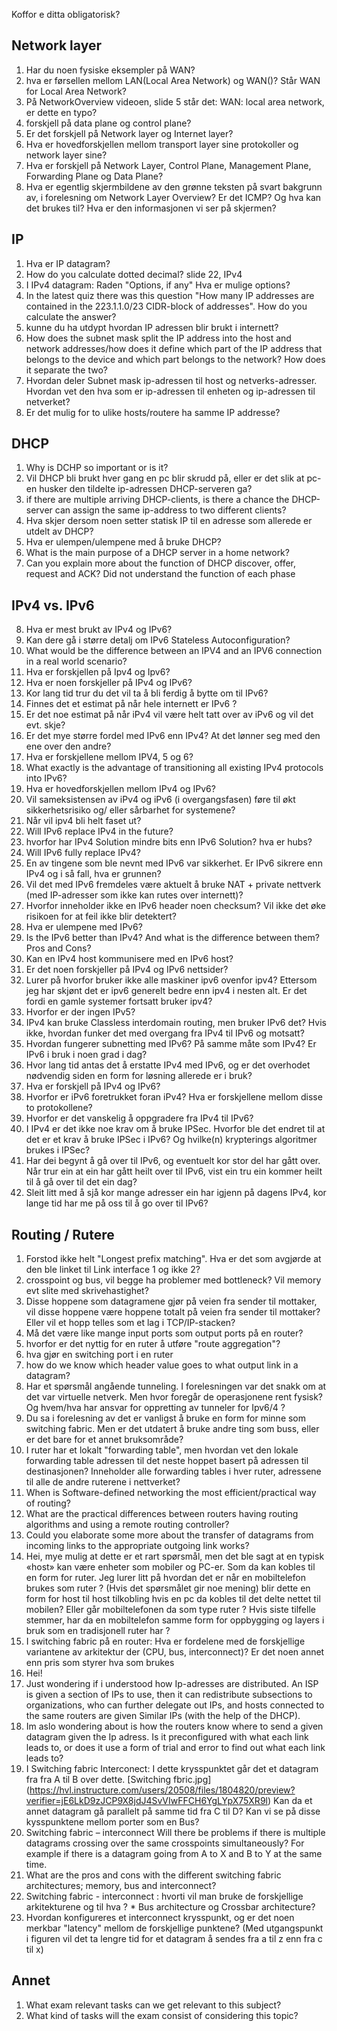 Koffor e ditta obligatorisk?

## Network layer

1.	Har du noen fysiske eksempler på WAN?
2.	hva er førsellen mellom LAN(Local Area Network) og WAN()? Står WAN for Local Area Network?
3.	På NetworkOverview videoen, slide 5 står det: WAN: local area network, er dette en typo?
4.	forskjell på data plane og control plane?
5.	Er det forskjell på Network layer og Internet layer?
6.	Hva er hovedforskjellen mellom transport layer sine protokoller og network layer sine?
7.	Hva er forskjell på Network Layer, Control Plane, Management Plane, Forwarding Plane og Data Plane?
8.	Hva er egentlig skjermbildene av den grønne teksten på svart bakgrunn av, i forelesning om Network Layer Overview? Er det ICMP? Og hva kan det brukes til? Hva er den informasjonen vi ser på skjermen?

## IP

1.	Hva er IP datagram?
2.	How do you calculate dotted decimal? slide 22, IPv4
3.	I IPv4 datagram: Raden "Options, if any" Hva er mulige options?
4.	In the latest quiz there was this question "How many IP addresses are contained in the 223.1.1.0/23 CIDR-block of addresses". How do you calculate the answer?
5.	kunne du ha utdypt hvordan IP adressen blir brukt i internett?
6.	How does the subnet mask split the IP address into the host and network addresses/how does it define which part of the IP address that belongs to the device and which part belongs to the network? How does it separate the two?
7.	Hvordan deler Subnet mask ip-adressen til host og netverks-adresser. Hvordan vet den hva som er ip-adressen til enheten og ip-adressen til netverket?
8.	Er det mulig for to ulike hosts/routere ha samme IP addresse?

## DHCP

1.	Why is DCHP so important or is it?
2.	Vil DHCP bli brukt hver gang en pc blir skrudd på, eller er det slik at pc-en husker den tildelte ip-adressen DHCP-serveren ga?
3.	if there are multiple arriving DHCP-clients, is there a chance the DHCP-server can assign the same ip-address to two different clients?
4.	Hva skjer dersom noen setter statisk IP til en adresse som allerede er utdelt av DHCP?
5.	Hva er ulempen/ulempene med å bruke DHCP?
6.	What is the main purpose of a DHCP server in a home network?
7.	Can you explain more about the function of DHCP discover, offer, request and ACK? Did not understand the function of each phase

## IPv4 vs. IPv6

8.	Hva er mest brukt av IPv4 og IPv6?
9.	Kan dere gå i større detalj om IPv6 Stateless Autoconfiguration?
10.	What would be the difference between an IPV4 and an IPV6 connection in a real world scenario?
11.	Hva er forskjellen på Ipv4 og Ipv6?
12.	Hva er noen forskjeller på IPv4 og IPv6?
13.	Kor lang tid trur du det vil ta å bli ferdig å bytte om til IPv6?
14.	Finnes det et estimat på når hele internett er IPv6 ?
15.	Er det noe estimat på når iPv4 vil være helt tatt over av iPv6 og vil det evt. skje?
16.	Er det mye større fordel med IPv6 enn IPv4? At det lønner seg med den ene over den andre?
17.	Hva er forskjellene mellom IPV4, 5 og 6?
18.	What exactly is the advantage of transitioning all existing IPv4 protocols into IPv6?
19.	Hva er hovedforskjellen mellom IPv4 og IPv6?
20.	Vil sameksistensen av iPv4 og iPv6 (i overgangsfasen) føre til økt sikkerhetsrisiko og/ eller sårbarhet for systemene?
21.	Når vil ipv4 bli helt faset ut?
22.	Will IPv6 replace IPv4 in the future?
23.	hvorfor har IPv4 Solution mindre bits enn IPv6 Solution? hva er hubs?
24.	Will IPv6 fully replace IPv4?
25.	En av tingene som ble nevnt med IPv6 var sikkerhet. Er IPv6 sikrere enn IPv4 og i så fall, hva er grunnen?
26.	Vil det med IPv6 fremdeles være aktuelt å bruke NAT + private nettverk (med IP-adresser som ikke kan rutes over internett)?
27.	Hvorfor inneholder ikke en IPv6 header noen checksum? Vil ikke det øke risikoen for at feil ikke blir detektert?
28.	Hva er ulempene med IPv6?
29.	Is the IPv6 better than IPv4? And what is the difference between them? Pros and Cons?
30.	Kan en IPv4 host kommunisere med en IPv6 host?
31.	Er det noen forskjeller på IPv4 og IPv6 nettsider?
32.	Lurer på hvorfor bruker ikke alle maskiner ipv6 ovenfor ipv4? Ettersom jeg har skjønt det er ipv6 generelt bedre enn ipv4 i nesten alt. Er det fordi en gamle systemer fortsatt bruker ipv4?
33.	Hvorfor er der ingen IPv5?
34.	IPv4 kan bruke Classless interdomain routing, men bruker IPv6 det? Hvis ikke, hvordan funker det med overgang fra IPv4 til IPv6 og motsatt?
35.	Hvordan fungerer subnetting med IPv6? På samme måte som IPv4?
Er IPv6 i bruk i noen grad i dag?
36.	Hvor lang tid antas det å erstatte IPv4 med IPv6, og er det overhodet nødvendig siden en form for løsning allerede er i bruk?
37.	Hva er forskjell på IPv4 og IPv6?
38.	Hvorfor er iPv6 foretrukket foran iPv4? Hva er forskjellene mellom disse to protokollene?
39.	Hvorfor er det vanskelig å oppgradere fra IPv4 til IPv6?
40.	I IPv4 er det ikke noe krav om å bruke IPSec. Hvorfor ble det endret til at det er et krav å bruke IPSec i IPv6? Og hvilke(n) krypterings algoritmer brukes i IPSec?
41.	Har dei begynt å gå over til IPv6, og eventuelt kor stor del har gått over. Når trur ein at ein har gått heilt over til IPv6, vist ein tru ein kommer heilt til å gå over til det ein dag?
42.	Sleit litt med å sjå kor mange adresser ein har igjenn på dagens IPv4, kor lange tid har me på oss til å go over til IPv6?

## Routing / Rutere

1.	Forstod ikke helt "Longest prefix matching". Hva er det som avgjørde at den ble linket til Link interface 1 og ikke 2?
2.	crosspoint og bus, vil begge ha problemer med bottleneck? Vil memory evt slite med skrivehastighet?
3.	Disse hoppene som datagramene gjør på veien fra sender til mottaker, vil disse hoppene være hoppene totalt på veien fra sender til mottaker? Eller vil et hopp telles som et lag i TCP/IP-stacken?
4.	Må det være like mange input ports som output ports på en router?
5.	hvorfor er det nyttig for en ruter å utføre "route aggregation"?
6.	hva gjør en switching port i en ruter
7.	how do we know which header value goes to what output link in a datagram?
8.	Har et spørsmål angående tunneling. I forelesningen var det snakk om at det var virtuelle netverk. Men hvor foregår de operasjonene rent fysisk? Og hvem/hva har ansvar for oppretting av tunneler for Ipv6/4 ?
9.	Du sa i forelesning av det er vanligst å bruke en form for minne som switching fabric. Men er det utdatert å bruke andre ting som buss, eller er det bare for et annet bruksområde?
10.	I ruter har et lokalt "forwarding table", men hvordan vet den lokale forwarding table adressen til det neste hoppet basert på adressen til destinasjonen? Inneholder alle forwarding tables i hver ruter, adressene til alle de andre ruterene i nettverket?
11.	When is Software-defined networking the most efficient/practical way of routing?
12.	What are the practical differences between routers having routing algorithms and using a remote routing controller?
13.	Could you elaborate some more about the transfer  of datagrams from incoming links to the appropriate outgoing link works?
14.	Hei, mye mulig at dette er et rart spørsmål, men det ble sagt at en typisk «host» kan være enheter som mobiler og PC-er. Som da kan kobles til en form for ruter. Jeg lurer litt på hvordan det er når en mobiltelefon brukes som ruter ? (Hvis det spørsmålet gir noe mening) blir dette en form for host til host tilkobling hvis en pc da kobles til det delte nettet til mobilen? Eller går mobiltelefonen da som type ruter ? Hvis siste tilfelle stemmer, har da en mobiltelefon samme form for oppbygging og layers i bruk som en tradisjonell ruter har ?
15.	I switching fabric på en router: Hva er fordelene med de forskjellige variantene av arkitektur der (CPU, bus, interconnect)? Er det noen annet enn pris som styrer hva som brukes
16.	Hei!
17.	Just wondering if i understood how Ip-adresses are distributed. An ISP is given a section of IPs to use, then it can redistribute subsections to organizations, who can further delegate out IPs, and hosts connected to the same routers are given Similar IPs (with the help of the DHCP).
18.	Im aslo wondering about is how the routers know where to send a given datagram given the Ip adress. Is it preconfigured with what each link leads to, or does it use a form of trial and error to find out what each link leads to?
19.	I Switching fabric Interconect: I dette krysspunktet går det et datagram fra fra A til B over dette. [Switching fbric.jpg] (https://hvl.instructure.com/users/20508/files/1804820/preview?verifier=jE6LkD9zJCP9X8jdJ4SvVIwFFCH6YgLYpX75XR9l) Kan da et annet datagram gå parallelt på samme tid fra C til D?  Kan vi se på disse kysspunktene mellom porter som en Bus?
20.	Switching fabric – interconnect Will there be problems if there is multiple datagrams crossing over the same crosspoints simultaneously? For example if there is a datagram going from A to X and B to Y at the same time.
21.	What are the pros and cons with the different switching fabric architectures; memory, bus and interconnect?
22.	Switching fabric - interconnect : hvorti vil man bruke de forskjellige arkitekturene og til hva ? * Bus architecture og Crossbar architecture?
23.	Hvordan konfigureres et interconnect krysspunkt, og er det noen merkbar "latency" mellom de forskjellige punktene? (Med utgangspunkt i figuren vil det ta lengre tid for et datagram å sendes fra a til z enn fra c til x)

## Annet

1.	What exam relevant tasks can we get relevant to this subject?
2.	What kind of tasks will the exam consist of considering this topic?
